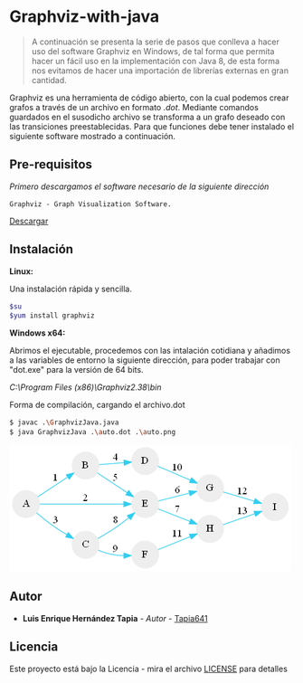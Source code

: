 # Graphviz-with-java
> A continuación se presenta la serie de pasos que conlleva a hacer uso del software Graphviz en Windows, de tal forma que permita hacer un fácil uso en la implementación con Java 8, de esta forma nos evitamos de hacer una importación de librerías externas en gran cantidad.

Graphviz es una herramienta de código abierto, con la cual podemos crear grafos a través de un archivo en formato _.dot_. Mediante comandos guardados en el susodicho archivo se transforma a un grafo deseado con las transiciones preestablecidas. Para que funciones debe tener instalado el siguiente software mostrado a continuación.

## Pre-requisitos
_Primero descargamos el software necesario de la siguiente dirección_

```
Graphviz - Graph Visualization Software.
```
[Descargar](http://www.graphviz.org/download/)

## Instalación
**Linux:**


Una instalación rápida y sencilla.
```sh
$su
$yum install graphviz
```

**Windows x64:**


Abrimos el ejecutable, procedemos con las intalación cotidiana y añadimos a las variables de entorno la siguiente dirección, para poder trabajar con "dot.exe" para la versión de 64 bits.


_C:\Program Files (x86)\Graphviz2.38\bin_

Forma de compilación, cargando el archivo.dot
```sh
$ javac .\GraphvizJava.java
$ java GraphvizJava .\auto.dot .\auto.png
```

![1](./Version1/automata.png?raw=true "Autómata Generado")


## Autor

* **Luis Enrique Hernández Tapia** - *Autor* - [Tapia641](https://github.com/Tapia641)

## Licencia
Este proyecto está bajo la Licencia - mira el archivo [LICENSE](LICENSE) para detalles
